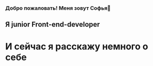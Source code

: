 ### Добро пожаловать! Меня зовут Софья👋
## Я junior Front-end-developer
# И сейчас я расскажу немного о себе


